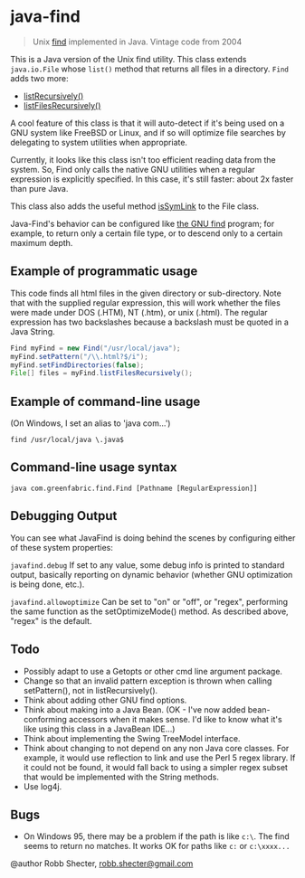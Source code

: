 # java-find

> Unix [find](https://leemendelowitz.github.io/blog/gnu-find.html) implemented in Java. Vintage code from 2004

This is a Java version of the Unix find utility. This class extends 
`java.io.File` whose `list()` method that returns all files in a directory.
`Find` adds two more:

* [listRecursively()](https://github.com/dogweather/javafind/blob/main/src/com/greenfabric/find/Find.java#L522-L536)
* [listFilesRecursively()](https://github.com/dogweather/javafind/blob/main/src/com/greenfabric/find/Find.java#L498-L520)

A cool feature of this class is that it will auto-detect if it's being used
on a GNU system like FreeBSD or Linux, and if so will optimize file searches
by delegating to system utilities when appropriate.

Currently, it looks like this class isn't too efficient reading data from the
system. So, Find only calls the native GNU utilities when a regular
expression is explicitly specified. In this case, it's still faster: about 2x
faster than pure Java.

This class also adds the useful method [isSymLink](https://github.com/dogweather/javafind/blob/main/src/com/greenfabric/find/Find.java#L478-L492)
to the File class.

Java-Find's behavior can be configured like
[the GNU find](https://leemendelowitz.github.io/blog/gnu-find.html)
program; for example, to return only a certain file type, or to descend
only to a certain maximum depth.


## Example of programmatic usage

This code finds all html files in the given directory or sub-directory. Note
that with the supplied regular expression, this will work whether the files
were made under DOS (.HTM), NT (.htm), or unix (.html). The regular
expression has two backslashes because a backslash must be quoted in a Java
String.

```java
Find myFind = new Find("/usr/local/java");
myFind.setPattern("/\\.html?$/i");
myFind.setFindDirectories(false);
File[] files = myFind.listFilesRecursively();
```


## Example of command-line usage

(On Windows, I set an alias to 'java com...')

```
find /usr/local/java \.java$
```


## Command-line usage syntax

```
java com.greenfabric.find.Find [Pathname [RegularExpression]]
```


## Debugging Output

You can see what JavaFind is doing behind the scenes
by configuring either of these system properties:

`javafind.debug` If set to any value, some debug info is printed
to standard output, basically reporting on dynamic behavior (whether GNU
optimization is being done, etc.).

`javafind.allowoptimize` Can be set to "on" or "off", or "regex",
performing the same function as the setOptimizeMode() method. As described
above, "regex" is the default.



## Todo

<ul>
<li>Possibly adapt to use a Getopts or other cmd line argument package.
<li>Change so that an invalid pattern exception is thrown when calling
setPattern(), not in listRecursively().
<li>Think about adding other GNU find options.
<li>Think about making into a Java Bean. (OK - I've now added bean-conforming
accessors when it makes sense. I'd like to know what it's like using this
class in a JavaBean IDE...)
<li>Think about implementing the Swing TreeModel interface.
<li>Think about changing to not depend on any non Java core classes. For
example, it would use reflection to link and use the Perl 5 regex library. If
it could not be found, it would fall back to using a simpler regex subset
that would be implemented with the String methods.
<li>Use log4j.
</ul>


## Bugs

<ul>
<li>On Windows 95, there may be a problem if the path is like
<code>c:\</code>. The find seems to return no matches. It works OK for paths
like <code>c:</code> or <code>c:\xxxx...</code>
</ul>

@author Robb Shecter, robb.shecter@gmail.com
